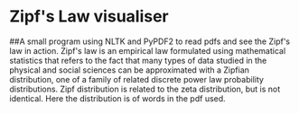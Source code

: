 # Zipf's Law visualiser
##A small program using NLTK  and PyPDF2 to read pdfs and see the Zipf's law in action. 
Zipf's law is an empirical law formulated using mathematical statistics that refers to the fact that many types of data studied in the physical and social sciences can be approximated with a Zipfian distribution, one of a family of related discrete power law probability distributions. 
Zipf distribution is related to the zeta distribution, but is not identical. Here the distribution is of words in the pdf used.
